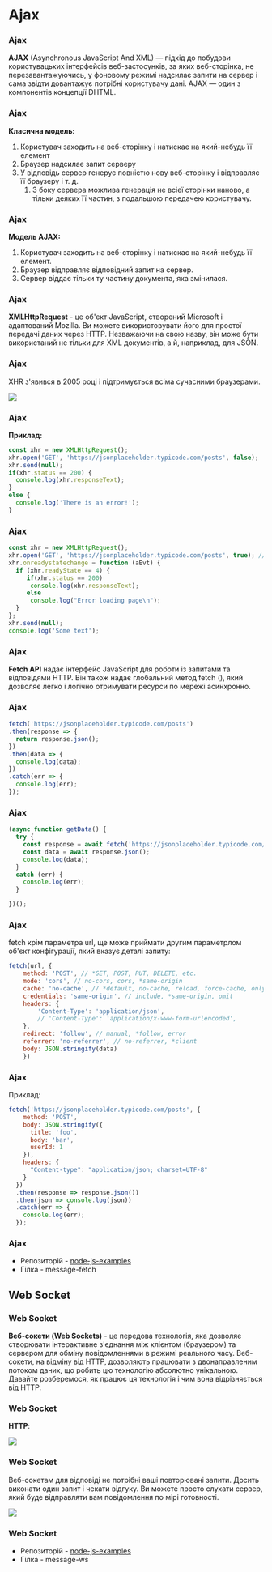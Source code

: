 # Ajax


### Ajax

**AJAX** (Asynchronous JavaScript And XML) — підхід до побудови користувацьких інтерфейсів веб-застосунків, за яких веб-сторінка, не перезавантажуючись, у фоновому режимі надсилає запити на сервер і сама звідти довантажує потрібні користувачу дані. AJAX — один з компонентів концепції DHTML.


### Ajax

**Класична модель:**

1. Користувач заходить на веб-сторінку і натискає на який-небудь її елемент
2. Браузер надсилає запит серверу
3. У відповідь сервер генерує повністю нову веб-сторінку і відправляє її браузеру і т. д.
   1. З боку сервера можлива генерація не всієї сторінки наново, а тільки деяких її частин, з подальшою передачею користувачу.


### Ajax

**Модель AJAX:**

1. Користувач заходить на веб-сторінку і натискає на який-небудь її елемент.
2. Браузер відправляє відповідний запит на сервер.
3. Сервер віддає тільки ту частину документа, яка змінилася.


### Ajax

**XMLHttpRequest** - це об'єкт JavaScript, створений Microsoft і адаптований Mozilla. Ви можете використовувати його для простої передачі даних через HTTP. Незважаючи на свою назву, він може бути використаний не тільки для XML документів, а й, наприклад, для JSON.


### Ajax

XHR з'явився в 2005 році і підтримується всіма сучасними браузерами.

![](../resources/img/10/5.png)


### Ajax

**Приклад:**

```js
const xhr = new XMLHttpRequest();
xhr.open('GET', 'https://jsonplaceholder.typicode.com/posts', false); 
xhr.send(null);
if(xhr.status == 200) {
  console.log(xhr.responseText);
}
else {
  console.log('There is an error!');
}
```


### Ajax

```js
const xhr = new XMLHttpRequest();
xhr.open('GET', 'https://jsonplaceholder.typicode.com/posts', true); // true - async
xhr.onreadystatechange = function (aEvt) {
  if (xhr.readyState == 4) {
     if(xhr.status == 200)
      console.log(xhr.responseText);
     else
      console.log("Error loading page\n");
  }
};
xhr.send(null);
console.log('Some text');
```


### Ajax

**Fetch API** надає інтерфейс JavaScript для роботи із запитами та відповідями HTTP. Він також надає глобальний метод fetch (), який дозволяє легко і логічно отримувати ресурси по мережі асинхронно.


### Ajax

```js
fetch('https://jsonplaceholder.typicode.com/posts')
.then(response => {
  return response.json();
})
.then(data => {
  console.log(data);
})
.catch(err => {
  console.log(err);
});
```


### Ajax

```js
(async function getData() {
  try {
    const response = await fetch('https://jsonplaceholder.typicode.com/posts');
    const data = await response.json();
    console.log(data);
  }
  catch (err) {
    console.log(err);
  }

})();
```


### Ajax

fetch крім параметра url, ще може приймати другим параметрлом об'єкт конфігурації, який вказує деталі запиту:

```js
fetch(url, {
    method: 'POST', // *GET, POST, PUT, DELETE, etc.
    mode: 'cors', // no-cors, cors, *same-origin
    cache: 'no-cache', // *default, no-cache, reload, force-cache, only-if-cached
    credentials: 'same-origin', // include, *same-origin, omit
    headers: {
        'Content-Type': 'application/json',
        // 'Content-Type': 'application/x-www-form-urlencoded',
    },
    redirect: 'follow', // manual, *follow, error
    referrer: 'no-referrer', // no-referrer, *client
    body: JSON.stringify(data)
    })
```


### Ajax

Приклад:

```js
fetch('https://jsonplaceholder.typicode.com/posts', {
    method: 'POST',
    body: JSON.stringify({
      title: 'foo',
      body: 'bar',
      userId: 1
    }),
    headers: {
      "Content-type": "application/json; charset=UTF-8"
    }
  })
  .then(response => response.json())
  .then(json => console.log(json))
  .catch(err => {
    console.log(err);
  });
```


### Ajax

- Репозиторій - [node-js-examples](https://github.com/endlesskwazar/node-js-examples)
- Гілка - message-fetch



## Web Socket


### Web Socket

**Веб-сокети (Web Sockets)** - це передова технологія, яка дозволяє створювати інтерактивне з'єднання між клієнтом (браузером) та сервером для обміну повідомленнями в режимі реального часу. Веб-сокети, на відміну від HTTP, дозволяють працювати з двонаправленим потоком даних, що робить цю технологію абсолютно унікальною. Давайте розберемося, як працює ця технологія і чим вона відрізняється від HTTP.


### Web Socket

**HTTP**:

![](../resources/img/10/1.png)


### Web Socket

Веб-сокетам для відповіді не потрібні ваші повторювані запити. Досить виконати один запит і чекати відгуку. Ви можете просто слухати сервер, який буде відправляти вам повідомлення по мірі готовності.

![](../resources/img/10/2.png)


### Web Socket

- Репозиторій - [node-js-examples](https://github.com/endlesskwazar/node-js-examples)
- Гілка - message-ws